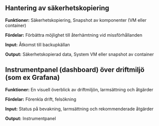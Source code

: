## Hantering av säkerhetskopiering
**Funktioner:**
Säkerhetskopiering, Snapshot av komponenter (VM eller container)

**Fördelar:**
Förbättra möjlighet till återhämtning vid missförhållanden

**Input:**
Åtkomst till backupkällan

**Output:**
Säkerhetskopierad data, System VM eller snapshot av container 
  
## Instrumentpanel (dashboard) över driftmiljö (som ex Grafana)
**Funktioner:**
En visuell överblick av driftmiljön, larmsättning och åtgärder 

**Fördelar:**
Förenkla drift, felsökning

**Input:**
Status på bevakning, larmsättning och rekommenderade åtgärder

**Output:**
Instrumentpanel